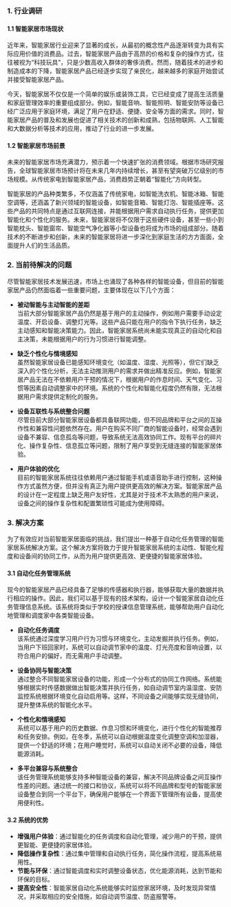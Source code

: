 
### 1. 行业调研

#### 1.1 智能家居市场现状

近年来，智能家居行业迎来了显著的成长，从最初的概念性产品逐渐转变为具有实际应用价值的消费品。过去，智能家居产品由于高昂的价格和复杂的操作方式，往往被视为“科技玩具”，只是少数高收入群体的奢侈消费。然而，随着技术的进步和制造成本的下降，智能家居产品已经逐步实现了亲民化，越来越多的家庭开始尝试并接受智能家居产品。

今天，智能家居不仅仅是一个简单的娱乐或装饰工具，它已经变成了提高生活质量和家庭管理效率的重要组成部分。例如，智能音响、智能照明、智能安防等设备已经广泛应用于家庭环境，满足了用户在舒适、便捷、安全等方面的需求。同时，智能家居产品的普及和发展也促进了相关技术的创新和成熟，包括物联网、人工智能和大数据分析等技术的应用，推动了行业的进一步发展。

#### 1.2 智能家居市场前景

未来的智能家居市场充满潜力，预示着一个快速扩张的消费领域。根据市场研究报告，全球智能家居市场预计将在未来几年内持续增长，甚至有望突破万亿级别的市场规模。从传统家电到智能家居产品，消费趋势正朝着“智能化”方向转型。

智能家居的产品种类繁多，不仅涵盖了传统家电，如智能洗衣机、智能冰箱、智能空调等，还涵盖了新兴领域的智能设备，如智能音箱、智能灯泡、智能插座等。这些产品的共同特点是通过互联网连接，并能根据用户需求自动执行任务，提供更加智能化和个性化的服务。未来，智能家居将不仅限于这些硬件设备，甚至一些小到智能枕头、智能窗帘、智能空气净化器等小型设备也将成为市场的组成部分。随着技术的不断进步和创新，未来的智能家居将进一步深化到家庭生活的方方面面，全面提升人们的生活品质。

### 2. 当前待解决的问题

尽管智能家居技术发展迅速，市场上也涌现了各种各样的智能设备，但目前的智能家居产品仍然面临着一些重要问题，主要体现在以下几个方面：

- **被动智能与主动智能的差距**  
  当前大部分智能家居产品仍然是基于用户的主动操作，例如用户需要手动设定温度、开启设备、调整灯光等。这些产品只能在用户的指令下执行任务，缺乏主动感知和智能决策能力。因此，智能家居系统尚未能实现真正的自动化和自主决策，未能根据用户的行为习惯进行智能调整。
  
- **缺乏个性化与情境感知**  
  虽然智能家居设备已能感知环境变化（如温度、湿度、光照等），但它们缺乏深入的个性化分析，无法主动推测用户的需求并做出精准反应。例如，智能家居产品无法在不依赖用户干预的情况下，根据用户的作息时间、天气变化、习惯等因素自动调整家中的环境。系统的个性化和智能化程度仍然有限，无法根据用户需求提供定制化的服务。

- **设备互联性与系统整合问题**  
  尽管目前大部分智能家居设备都具备联网功能，但不同品牌和平台之间的互操作性和兼容性问题依然存在。用户在购买不同厂商的智能设备时，经常会遇到设备不兼容、信息孤岛等问题，导致系统无法高效协同工作。现有平台的碎片化、操作复杂性、信息孤立等问题，限制了用户享受到无缝连接的智能家居体验。

- **用户体验的优化**  
  目前的智能家居系统往往依赖用户通过智能手机或语音助手进行控制，这种操作方式虽然方便，但并没有真正为用户提供更高效的解决方案。智能家居产品的设计在一定程度上缺乏用户友好性，尤其是对于技术不太熟悉的用户来说，设备之间的操作复杂性和配置繁琐性可能成为使用障碍。

### 3. 解决方案

为了有效应对当前智能家居面临的挑战，我们提出一种基于自动化任务管理的智能家居系统解决方案。这个解决方案将致力于提升智能家居系统的主动性、智能化程度和设备间的协同工作，从而为用户提供更高效、更便捷的智能家居体验。

#### 3.1 自动化任务管理系统

现今的智能家居产品已经具备了足够的传感器和执行器，能够获取大量的数据并执行相应的操作。因此，我们可以基于现有的技术架构，设计一个智能家居自动化任务管理信息系统。该系统将类似于学校的授课信息管理系统，能够帮助用户自动化地管理和调度家中各类智能设备。

- **自动化任务调度**  
  该系统通过深度学习用户行为习惯与环境变化，主动发掘并执行任务。例如，当用户下班回家时，系统可以自动调节家中的温度、灯光亮度和音响设置，以符合用户的偏好，而无需用户手动调整。

- **设备协同与智能决策**  
  通过整合不同智能家居设备的功能，形成一个分布式的协同工作网络。系统能够根据实时传感数据做出智能决策并执行任务，如自动调节室内温湿度、安防监控系统根据环境变化自动启用等。这样，不同设备之间能够实现无缝协同，提升整体系统的智能化水平。

- **个性化和情境感知**  
  系统可以基于用户的历史数据、作息习惯和环境变化，进行个性化的智能推荐和任务安排。例如，在冬季，系统可以自动根据温度变化调整空调和加湿器，提供一个舒适的环境；在用户睡觉时，系统可以自动关闭不必要的设备，降低能源消耗。

- **多平台兼容与系统整合**  
  该任务管理系统能够支持多种智能设备的兼容，解决不同品牌设备之间互操作性差的问题。通过统一的接口和协议，系统可以将不同品牌和型号的智能家居设备整合到同一个平台下，确保用户能够在一个界面下管理所有设备，提高使用便利性。

#### 3.2 系统的优势

- **增强用户体验**：通过智能化的任务调度和自动化管理，减少用户的干预，提供更智能、更便捷的家居体验。
- **降低操作复杂性**：通过集中管理和自动执行任务，简化操作流程，提高系统易用性。
- **节能与环保**：通过智能调度和实时调整设备状态，优化能源消耗，达到节能和环保的目标。
- **提高安全性**：智能家居自动化系统能够实时监控家居环境，及时发现异常情况，并采取相应的安全措施，如自动调节温度、防盗报警等。




